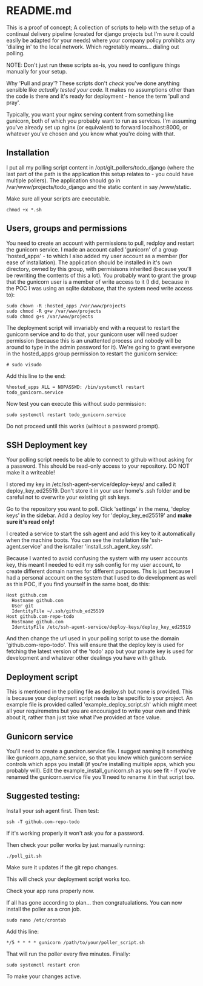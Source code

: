 # README.md

This is a proof of concept; A collection of scripts to help with the setup of a continual delivery pipeline (created for django projects but I'm sure it could easily be adapted for your needs) where your company policy prohibits any 'dialing in' to the local network. Which regretably means... dialing out polling.

NOTE: Don't just run these scripts as-is, you need to configure things manually for your setup.

Why 'Pull and pray'? These scripts don't *check* you've done anything sensible like *actually tested your code.* It makes no assumptions other than the code is there and it's ready for deployment - hence the term 'pull and pray'.

Typically, you want your nginx serving content from something like gunicorn, both of which you probably want to run as services. I'm assuming you've already set up nginx (or equivalent) to forward localhost:8000, or whatever you've chosen and you know what you're doing with that.

## Installation
I put all my polling script content in /opt/git_pollers/todo_django (where the last part of the path is the application this setup relates to - you could have multiple pollers).
The application should go in /var/www/projects/todo_django and the static content in say /www/static.

Make sure all your scripts are executable.
```
chmod +x *.sh
```

## Users, groups and permissions
You need to create an account with permissions to pull, redploy and restart the gunicorn service. I made an account called 'gunicorn' of a group 'hosted_apps' - to which I also added my user account as a member (for ease of installation).
The application should be installed in it's own directory, owned by this group, with permisisons inherited (because you'll be rewriting the contents of this a lot). You probably want to grant the group that the gunicorn user is a member of write access to it (I did, because in the POC I was using an sqlite database, that the system need write access to):
```
sudo chown -R :hosted_apps /var/www/projects
sudo chmod -R g+w /var/www/projects
sudo chmod g+s /var/www/projects
```

The deployment script will invariably end with a request to restart the gunicorn service and to do that, your gunicorn user will need sudoer permission (because this is an unattented process and nobody will be around to type in the admin password for it). We're going to grant everyone in the hosted_apps group permission to restart the gunicorn service:
```
# sudo visudo
```
Add this line to the end:
```
%hosted_apps ALL = NOPASSWD: /bin/systemctl restart todo_gunicorn.service
```
Now test you can execute this without sudo permission:
```
sudo systemctl restart todo_gunicorn.service
```
Do not proceed until this works (wihtout a password prompt).


## SSH Deployment key
Your polling script needs to be able to connect to github without asking for a password. This should be read-only access to your repository. DO NOT make it a writeable!

I stored my key in /etc/ssh-agent-service/deploy-keys/ and called it deploy_key_ed25519. Don't store it in your user home's .ssh folder and be careful not to overwrite your existing git ssh keys.

Go to the repository you want to poll. Click 'settings' in the menu, 'deploy keys' in the sidebar. Add a deploy key for 'deploy_key_ed25519' and **make sure it's read only!**

I created a service to start the ssh agent and add this key to it automatically when the machine boots. You can see the installation file 'ssh-agent.service' and the isntaller 'install_ssh_agent_key.ssh'.

Because I wanted to avoid confusing the system with my userr accounts key, this meant I needed to edit my ssh config for my user account, to create different domain names for different purposes. Ths is just because I had a personal account on the system that I used to do development as well as this POC, if you find yourself in the same boat, do this:

```
Host github.com
  Hostname github.com
  User git
  IdentityFile ~/.ssh/github_ed25519
Host github.com-repo-todo
  Hostname github.com
  IdentityFile /etc/ssh-agent-service/deploy-keys/deploy_key_ed25519
```
And then change the url used in your polling script to use the domain 'github.com-repo-todo'. This will ensure that the deploy key is used for fetching the latest version of the 'todo' app but your private key is used for development and whatever other dealings you have with github.


## Deployment script
This is mentioned in the polling file as deploy.sh but none is provided. This is because your deployment script needs to be specific to your project. An example file is provided called 'example_deploy_script.sh' which might meet all your requiremetns but you are encouraged to write your own and think about it, rather than just take what I've provided at face value.

## Gunicorn service
You'll need to create a gunciron.service file. I suggest naming it something like gunicorn.app_name.service, so that you know which gunicorn service controls which apps you install (if you're installing multiple apps, which you probably will). Edit the example_install_gunicorn.sh as you see fit - if you've renamed the gunicorn.service file you'll need to rename it in that script too.

## Suggested testing:
Install your ssh agent first. Then test:
```
ssh -T github.com-repo-todo
```
If it's working properly it won't ask you for a password.

Then check your poller works by just manually running:
```
./poll_git.sh
```
Make sure it updates if the git repo changes.

This will check your deployment script works too.

Check your app runs properly now.

If all has gone according to plan... then congratualations. You can now install the poller as a cron job.

```
sudo nano /etc/crontab
```
Add this line:
```
*/5 * * * * gunicorn /path/to/your/poller_script.sh
```
That will run the poller every five minutes.
Finally:
```
sudo systemctl restart cron
```
To make your changes active.
